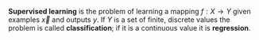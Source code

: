 **Supervised learning** is the problem of learning a mapping $f: X \to Y$ given examples $\vec{x}$ and outputs $y$. If $Y$ is a set of finite, discrete values the problem is called **classification**; if it is a continuous value it is **regression**.